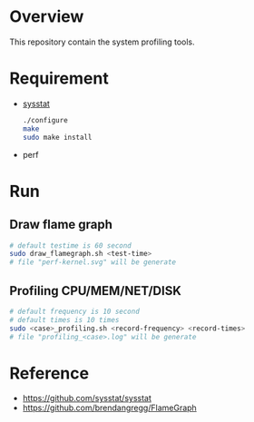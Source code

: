 # Overview
This repository contain the system profiling tools.

# Requirement
- [sysstat](https://github.com/sysstat/sysstat)
    ```bash
    ./configure
    make
    sudo make install
    ```
- perf

# Run
## Draw flame graph
```bash
# default testime is 60 second
sudo draw_flamegraph.sh <test-time>
# file "perf-kernel.svg" will be generate
```

## Profiling CPU/MEM/NET/DISK
```bash
# default frequency is 10 second
# default times is 10 times
sudo <case>_profiling.sh <record-frequency> <record-times>
# file "profiling_<case>.log" will be generate
```

# Reference
- https://github.com/sysstat/sysstat
- https://github.com/brendangregg/FlameGraph